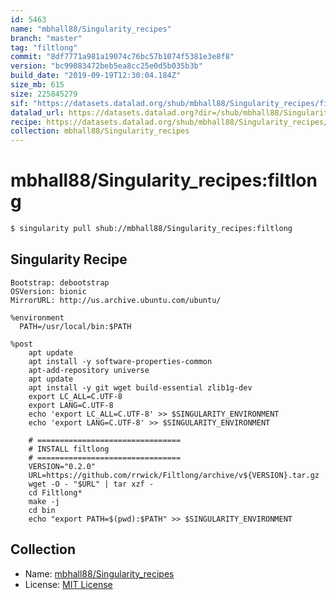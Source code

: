 ```yaml
---
id: 5463
name: "mbhall88/Singularity_recipes"
branch: "master"
tag: "filtlong"
commit: "8df7771a981a19074c76bc57b1074f5381e3e8f8"
version: "bc99083472beb5ea8cc25e0d5b035b3b"
build_date: "2019-09-19T12:30:04.184Z"
size_mb: 615
size: 225845279
sif: "https://datasets.datalad.org/shub/mbhall88/Singularity_recipes/filtlong/2019-09-19-8df7771a-bc990834/bc99083472beb5ea8cc25e0d5b035b3b.simg"
datalad_url: https://datasets.datalad.org?dir=/shub/mbhall88/Singularity_recipes/filtlong/2019-09-19-8df7771a-bc990834/
recipe: https://datasets.datalad.org/shub/mbhall88/Singularity_recipes/filtlong/2019-09-19-8df7771a-bc990834/Singularity
collection: mbhall88/Singularity_recipes
---
```


# mbhall88/Singularity_recipes:filtlong

```bash
$ singularity pull shub://mbhall88/Singularity_recipes:filtlong
```

## Singularity Recipe

```singularity
Bootstrap: debootstrap
OSVersion: bionic
MirrorURL: http://us.archive.ubuntu.com/ubuntu/

%environment
  PATH=/usr/local/bin:$PATH

%post
    apt update
    apt install -y software-properties-common
    apt-add-repository universe
    apt update
    apt install -y git wget build-essential zlib1g-dev
    export LC_ALL=C.UTF-8
    export LANG=C.UTF-8
    echo 'export LC_ALL=C.UTF-8' >> $SINGULARITY_ENVIRONMENT
    echo 'export LANG=C.UTF-8' >> $SINGULARITY_ENVIRONMENT

    # ================================
    # INSTALL filtlong
    # ================================
    VERSION="0.2.0"
    URL=https://github.com/rrwick/Filtlong/archive/v${VERSION}.tar.gz
    wget -O - "$URL" | tar xzf -
    cd Filtlong*
    make -j
    cd bin
    echo "export PATH=$(pwd):$PATH" >> $SINGULARITY_ENVIRONMENT
```

## Collection

 - Name: [mbhall88/Singularity_recipes](https://github.com/mbhall88/Singularity_recipes)
 - License: [MIT License](https://api.github.com/licenses/mit)

